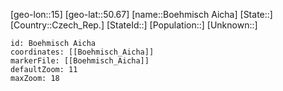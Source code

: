 ﻿---
location: [50.67,15]
mapzoom: [7,12] 
mapmarker: city 
type: City
tags:
- geo/City


SpocWebEntityId: 29439
isDeleted: false
confidential: public

---
[geo-lon::15]
[geo-lat::50.67]
[name::Boehmisch Aicha]
[State::]
[Country::Czech_Rep.]
[StateId::]
[Population::]
[Unknown::]


```leaflet
id: Boehmisch Aicha
coordinates: [[Boehmisch_Aicha]]
markerFile: [[Boehmisch_Aicha]]
defaultZoom: 11 
maxZoom: 18
```
